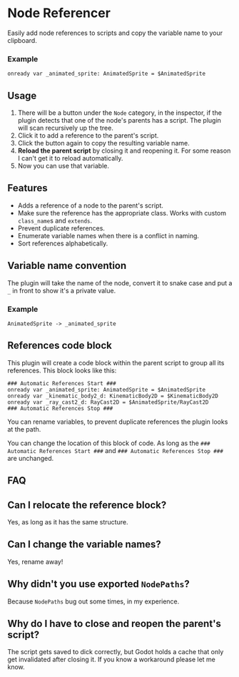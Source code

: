 # Node Referencer

Easily add node references to scripts and copy the variable name to your clipboard.

### Example

```gdscript
onready var _animated_sprite: AnimatedSprite = $AnimatedSprite
```

## Usage

1. There will be a button under the `Node` category, in the inspector, if the plugin detects that one of the node's parents has a script. The plugin will scan recursively up the tree.
2. Click it to add a reference to the parent's script.
3. Click the button again to copy the resulting variable name.
4. **Reload the parent script** by closing it and reopening it. For some reason I can't get it to reload automatically.
5. Now you can use that variable.

## Features

* Adds a reference of a node to the parent's script.
* Make sure the reference has the appropriate class. Works with custom `class_name`s and `extends`.
* Prevent duplicate references.
* Enumerate variable names when there is a conflict in naming.
* Sort references alphabetically.

## Variable name convention

The plugin will take the name of the node, convert it to snake case and put a `_` in front to show it's a private value.

### Example

```
AnimatedSprite -> _animated_sprite
```

## References code block

This plugin will create a code block within the parent script to group all its references. This block looks like this:

```gdscript
### Automatic References Start ###
onready var _animated_sprite: AnimatedSprite = $AnimatedSprite
onready var _kinematic_body2_d: KinematicBody2D = $KinematicBody2D
onready var _ray_cast2_d: RayCast2D = $AnimatedSprite/RayCast2D
### Automatic References Stop ###
```

You can rename variables, to prevent duplicate references the plugin looks at the path.

You can change the location of this block of code. As long as the `### Automatic References Start ###` and `### Automatic References Stop ###` are unchanged.

## FAQ

## Can I relocate the reference block?
Yes, as long as it has the same structure.

## Can I change the variable names?
Yes, rename away!

## Why didn't you use exported `NodePaths`?
Because `NodePaths` bug out some times, in my experience.

## Why do I have to close and reopen the parent's script?
The script gets saved to dick correctly, but Godot holds a cache that only get invalidated after closing it. If you know a workaround please let me know.